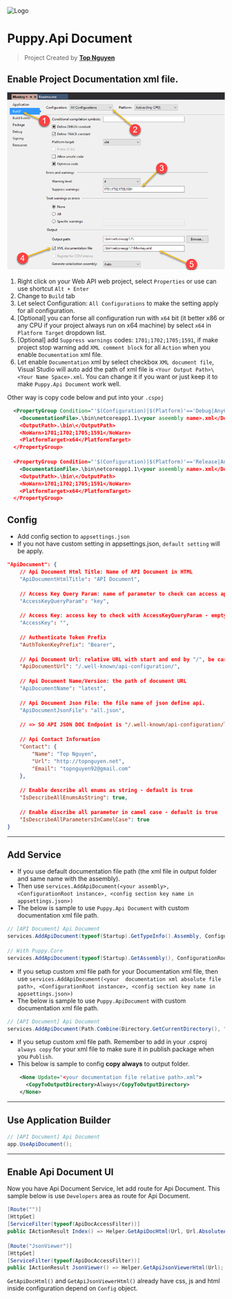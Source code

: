 ﻿![Logo](favicon.ico)
# Puppy.Api Document
> Project Created by [**Top Nguyen**](http://topnguyen.net)

## Enable Project Documentation xml file.
![Project Property](Assets/ProjectProperty.png)
1. Right click on your Web API web project, select `Properties` or use can use shortcut `Alt + Enter`
2. Change to `Build` tab
3. Let select Configuration: `All Configurations` to make the setting apply for all configuration.
4. [Optional] you can forse all configuration run with `x64` bit (it better x86 or any CPU if your project always run on x64 machine) by select `x64` in `Platform Target` dropdown list.
5. [Optional] add `Suppress warnings` codes: `1701;1702;1705;1591`, if make project stop warning add `XML comment block` for all `Action` when you enable `Documentation` xml file.
6. Let enable `Documentation` xml by select checkbox `XML document file`, Visual Studio will auto add the path of xml file is `<Your Output Path>\<Your Name Space>.xml`. You can change it if you want or just keep it to make `Puppy.Api Document` work well.

Other way is copy code below and put into your `.cspoj`
```xml
  <PropertyGroup Condition="'$(Configuration)|$(Platform)'=='Debug|AnyCPU'">
    <DocumentationFile>.\bin\netcoreapp1.1\<your aseembly name>.xml</DocumentationFile>
    <OutputPath>.\bin\</OutputPath>
    <NoWarn>1701;1702;1705;1591</NoWarn>
    <PlatformTarget>x64</PlatformTarget>
  </PropertyGroup>

  <PropertyGroup Condition="'$(Configuration)|$(Platform)'=='Release|AnyCPU'">
    <DocumentationFile>.\bin\netcoreapp1.1\<your aseembly name>.xml</DocumentationFile>
    <OutputPath>.\bin\</OutputPath>
    <NoWarn>1701;1702;1705;1591</NoWarn>
    <PlatformTarget>x64</PlatformTarget>
  </PropertyGroup>
```

## Config
- Add config section to `appsettings.json`
- If you not have custom setting in appsettings.json, `default setting` will be apply.

```json
"ApiDocument": {
    // Api Document Html Title: Name of API Document in HTML
    "ApiDocumentHtmlTitle": "API Document",

    // Access Key Query Param: name of parameter to check can access api document or not
    "AccessKeyQueryParam": "key",

    // Access Key: access key to check with AccessKeyQueryParam - empty is allow annonymous
    "AccessKey": "",

    // Authenticate Token Prefix
    "AuthTokenKeyPrefix": "Bearer",

    // Api Document Url: relative URL with start and end by "/", be careful this may replace or be replace by MVC route
    "ApiDocumentUrl": "/.well-known/api-configuration/",

    // Api Document Name/Version: the path of document URL
    "ApiDocumentName": "latest",

    // Api Document Json File: the file name of json define api.
    "ApiDocumentJsonFile": "all.json",

    // => SO API JSON DOC Endpoint is "/.well-known/api-configuration/latest/all.json"

    // Api Contact Information
    "Contact": {
        "Name": "Top Nguyen",
        "Url": "http://topnguyen.net",
        "Email": "topnguyen92@gmail.com"
    },

    // Enable describe all enums as string - default is true
    "IsDescribeAllEnumsAsString": true,

    // Enable discribe all parameter in camel case - default is true
    "IsDescribeAllParametersInCamelCase": true
}
```

---

## Add Service
- If you use default documentation file path (the xml file in output folder and same name with the assembly).
- Then use `services.AddApiDocument(<your assembly>, <ConfigurationRoot instance>, <config section key name in appsettings.json>)`
- The below is sample to use `Puppy.Api Document` with custom documentation xml file path.

```csharp
// [API Document] Api Document
services.AddApiDocument(typeof(Startup).GetTypeInfo().Assembly, ConfigurationRoot, "ApiDocument")

// With Puppy.Core
services.AddApiDocument(typeof(Startup).GetAssembly(), ConfigurationRoot, "ApiDocument");
```

- If you setup custom xml file path for your Documentation xml file, then use `services.AddApiDocument(<your  documentation xml absolute file path>, <ConfigurationRoot instance>, <config section key name in appsettings.json>)`
- The below is sample to use `Puppy.ApiDocument` with custom documentation xml file path.
```csharp
// [API Document] Api Document
services.AddApiDocument(Path.Combine(Directory.GetCurrentDirectory(), "Documentation.xml"), ConfigurationRoot, "ApiDocument");
```

- If you setup custom xml file path. Remember to add in your .csproj `always copy` for your xml file to make sure it in publish package when you `Publish`.
- This below is sample to config **copy always** to output folder.

```xml
    <None Update="<your documentation file relative path>.xml">
      <CopyToOutputDirectory>Always</CopyToOutputDirectory>
    </None>
```

---

## Use Application Builder

```csharp
// [API Document] Api Document
app.UseApiDocument();
```

---

## Enable Api Document UI

Now you have Api Document Service, let add route for Api Document.
This sample below is use `Developers` area as route for Api Document.

```csharp
[Route("")]
[HttpGet]
[ServiceFilter(typeof(ApiDocAccessFilter))]
public IActionResult Index() => Helper.GetApiDocHtml(Url, Url.AbsoluteAction("JsonViewer", "Developers", new { area = "Developers" }));

[Route("JsonViewer")]
[HttpGet]
[ServiceFilter(typeof(ApiDocAccessFilter))]
public IActionResult JsonViewer() => Helper.GetApiJsonViewerHtml(Url);
```

`GetApiDocHtml()` and `GetApiJsonViewerHtml()` already have css, js and html inside configuration depend on `Config` object.
